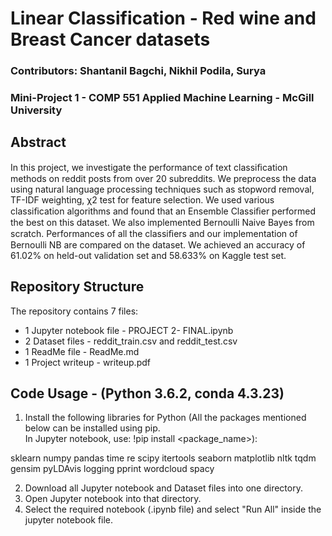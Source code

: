 # Linear Classification - Red wine and Breast Cancer datasets
### Contributors: Shantanil Bagchi, Nikhil Podila, Surya
### Mini-Project 1 - COMP 551 Applied Machine Learning - McGill University

## Abstract
In this project, we investigate the performance of text classiﬁcation methods on reddit posts from over 20 subreddits. We preprocess the data using natural language processing techniques such as stopword removal, TF-IDF weighting, χ2 test for feature selection. We used various classiﬁcation algorithms and found that an Ensemble Classiﬁer performed the best on this dataset. We also implemented Bernoulli Naive Bayes from scratch. Performances of all the classiﬁers and our implementation of Bernoulli NB are compared on the dataset. We achieved an accuracy of 61.02% on held-out validation set and 58.633% on Kaggle test set. 

## Repository Structure
The repository contains 7 files:
* 1 Jupyter notebook file - PROJECT 2- FINAL.ipynb
* 2 Dataset files - reddit_train.csv and reddit_test.csv
* 1 ReadMe file - ReadMe.md
* 1 Project writeup - writeup.pdf

## Code Usage - (Python 3.6.2, conda 4.3.23)
1. Install the following libraries for Python (All the packages mentioned below can be installed using pip. <br>
In Jupyter notebook, use: !pip install <package_name>):

sklearn
numpy
pandas
time
re
scipy
itertools
seaborn
matplotlib
nltk
tqdm
gensim
pyLDAvis
logging
pprint
wordcloud
spacy


2. Download all Jupyter notebook and Dataset files into one directory.
3. Open Jupyter notebook into that directory.
4. Select the required notebook (.ipynb file) and select "Run All" inside the jupyter notebook file.



